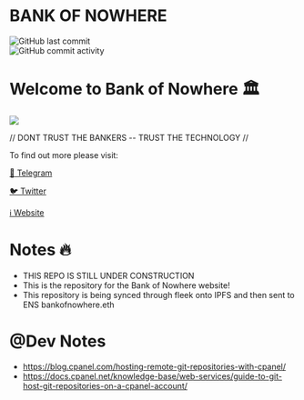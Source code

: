 # **BANK OF NOWHERE**
<img alt="GitHub last commit" src="https://img.shields.io/github/last-commit/s0crates-eth/BON-WORLD?color=orange&label=BON%20was%20here%20%3D%3E&style=plastic"><br><img alt="GitHub commit activity" src="https://img.shields.io/github/commit-activity/y/s0crates-eth/BON-WORLD?color=orange&label=commits%20so%20far%20%3D%3E&style=plastic">

# Welcome to Bank of Nowhere 🏛️

![](https://pbs.twimg.com/profile_banners/1543484568917135361/1671210983/1500x500)

// DONT TRUST THE BANKERS -- TRUST THE TECHNOLOGY //

To find out more please visit:

[💬 Telegram](https://t.me/BankOfNowhereChat)

[🐦 Twitter](https://twitter.com/bankofnowhere)

[ℹ️ Website](https://bankofnowhere.eth.limo)

# Notes 🔥

- THIS REPO IS STILL UNDER CONSTRUCTION
- This is the repository for the Bank of Nowhere website! 
- This repository is being synced through fleek onto IPFS and then sent to ENS bankofnowhere.eth

# @Dev Notes
- https://blog.cpanel.com/hosting-remote-git-repositories-with-cpanel/
- https://docs.cpanel.net/knowledge-base/web-services/guide-to-git-host-git-repositories-on-a-cpanel-account/
